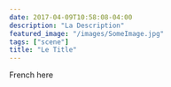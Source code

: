 ```yaml
---
date: 2017-04-09T10:58:08-04:00
description: "La Description"
featured_image: "/images/SomeImage.jpg"
tags: ["scene"]
title: "Le Title"
---
```


French here